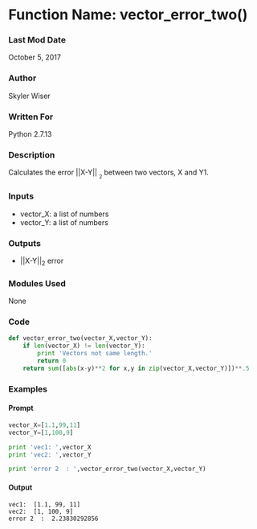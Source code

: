 # Function Name: vector_error_two()

### Last Mod Date
October 5, 2017
### Author
Skyler Wiser
### Written For
Python 2.7.13
### Description
Calculates the error \|\|X-Y\|\| <sub><sub>2</sub></sub> between two vectors, X and Y1.
### Inputs

* vector_X: a list of numbers
* vector_Y: a list of numbers

### Outputs

* \|\|X-Y\|\|<sub>2</sub> error

### Modules Used
None
### Code

```python
def vector_error_two(vector_X,vector_Y):
    if len(vector_X) != len(vector_Y):
        print 'Vectors not same length.'
        return 0
    return sum([abs(x-y)**2 for x,y in zip(vector_X,vector_Y)])**.5
```

### Examples
#### Prompt

```python
vector_X=[1.1,99,11]
vector_Y=[1,100,9]

print 'vec1: ',vector_X
print 'vec2: ',vector_Y

print 'error 2  : ',vector_error_two(vector_X,vector_Y)
```

#### Output

```
vec1:  [1.1, 99, 11]
vec2:  [1, 100, 9]
error 2  :  2.23830292856
```
